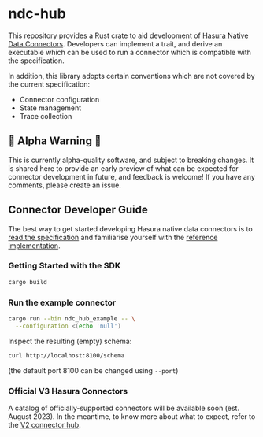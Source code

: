# ndc-hub

This repository provides a Rust crate to aid development of [Hasura Native Data Connectors](https://hasura.github.io/ndc-spec/). Developers can implement a trait, and derive an executable which can be used to run a connector which is compatible with the specification.

In addition, this library adopts certain conventions which are not covered by the current specification:

- Connector configuration
- State management
- Trace collection

## 🚨 Alpha Warning 🚨

This is currently alpha-quality software, and subject to breaking changes. It is shared here to provide an early preview of what can be expected for connector development in future, and feedback is welcome! If you have any comments, please create an issue.

## Connector Developer Guide

The best way to get started developing Hasura native data connectors is to [read the specification](http://hasura.github.io/ndc-spec/) and familiarise yourself with the [reference implementation](https://github.com/hasura/ndc-spec/tree/main/ndc-reference).

### Getting Started with the SDK

```sh
cargo build
```

### Run the example connector

```sh
cargo run --bin ndc_hub_example -- \
  --configuration <(echo 'null')
```

Inspect the resulting (empty) schema:

```sh
curl http://localhost:8100/schema
```

(the default port 8100 can be changed using `--port`)

### Official V3 Hasura Connectors

A catalog of officially-supported connectors will be available soon (est. August 2023). In the meantime, to know more about what to expect, refer to the [V2 connector hub](https://github.com/hasura/graphql-engine-mono/blob/9dddb64746197c08dc8cdab369960331eb1bff80/dc-agents/HUB.md).
